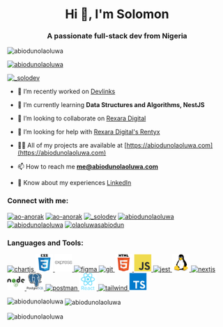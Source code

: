 <h1 align="center">Hi 👋, I'm Solomon</h1>
<h3 align="center">A passionate full-stack dev from Nigeria</h3>

<p align="left"> <img src="https://komarev.com/ghpvc/?username=abiodunolaoluwa&label=Profile%20views&color=0e75b6&style=flat" alt="abiodunolaoluwa" /> </p>

<p align="left"> <a href="https://github.com/ryo-ma/github-profile-trophy"><img src="https://github-profile-trophy.vercel.app/?username=abiodunolaoluwa" alt="abiodunolaoluwa" /></a> </p>

<p align="left"> <a href="https://twitter.com/_solodev" target="blank"><img src="https://img.shields.io/twitter/follow/_solodev?logo=twitter&style=for-the-badge" alt="_solodev" /></a> </p>

- 🔭 I’m recently worked on [Devlinks](https://aosdevlinks.vercel.app)

- 🌱 I’m currently learning **Data Structures and Algorithms, NestJS**

- 👯 I’m looking to collaborate on [Rexara Digital](https://rexara.digital)

- 🤝 I’m looking for help with [Rexara Digital's Rentyx](https://rexara.digital/rentyx)

- 👨‍💻 All of my projects are available at [https://abiodunolaoluwa.com](https://abiodunolaoluwa.com)

- 📫 How to reach me **me@abiodunolaoluwa.com**

- 📄 Know about my experiences [LinkedIn](https://linkedin.com/in/abiodunolaoluwa)

<h3 align="left">Connect with me:</h3>
<p align="left">
<a href="https://codepen.io/ao-anorak" target="blank"><img align="center" src="https://raw.githubusercontent.com/rahuldkjain/github-profile-readme-generator/master/src/images/icons/Social/codepen.svg" alt="ao-anorak" height="30" width="40" /></a>
<a href="https://dev.to/ao-anorak" target="blank"><img align="center" src="https://raw.githubusercontent.com/rahuldkjain/github-profile-readme-generator/master/src/images/icons/Social/devto.svg" alt="ao-anorak" height="30" width="40" /></a>
<a href="https://twitter.com/_solodev" target="blank"><img align="center" src="https://raw.githubusercontent.com/rahuldkjain/github-profile-readme-generator/master/src/images/icons/Social/twitter.svg" alt="_solodev" height="30" width="40" /></a>
<a href="https://linkedin.com/in/abiodunolaoluwa" target="blank"><img align="center" src="https://raw.githubusercontent.com/rahuldkjain/github-profile-readme-generator/master/src/images/icons/Social/linked-in-alt.svg" alt="abiodunolaoluwa" height="30" width="40" /></a>
<a href="https://codesandbox.com/abiodunolaoluwa" target="blank"><img align="center" src="https://raw.githubusercontent.com/rahuldkjain/github-profile-readme-generator/master/src/images/icons/Social/codesandbox.svg" alt="abiodunolaoluwa" height="30" width="40" /></a>
<a href="https://instagram.com/olaoluwasabiodun" target="blank"><img align="center" src="https://raw.githubusercontent.com/rahuldkjain/github-profile-readme-generator/master/src/images/icons/Social/instagram.svg" alt="olaoluwasabiodun" height="30" width="40" /></a>
</p>

<h3 align="left">Languages and Tools:</h3>
<p align="left"> <a href="https://www.chartjs.org" target="_blank" rel="noreferrer"> <img src="https://www.chartjs.org/media/logo-title.svg" alt="chartjs" width="40" height="40"/> </a> <a href="https://www.w3schools.com/css/" target="_blank" rel="noreferrer"> <img src="https://raw.githubusercontent.com/devicons/devicon/master/icons/css3/css3-original-wordmark.svg" alt="css3" width="40" height="40"/> </a> <a href="https://expressjs.com" target="_blank" rel="noreferrer"> <img src="https://raw.githubusercontent.com/devicons/devicon/master/icons/express/express-original-wordmark.svg" alt="express" width="40" height="40"/> </a> <a href="https://www.figma.com/" target="_blank" rel="noreferrer"> <img src="https://www.vectorlogo.zone/logos/figma/figma-icon.svg" alt="figma" width="40" height="40"/> </a> <a href="https://git-scm.com/" target="_blank" rel="noreferrer"> <img src="https://www.vectorlogo.zone/logos/git-scm/git-scm-icon.svg" alt="git" width="40" height="40"/> </a> <a href="https://www.w3.org/html/" target="_blank" rel="noreferrer"> <img src="https://raw.githubusercontent.com/devicons/devicon/master/icons/html5/html5-original-wordmark.svg" alt="html5" width="40" height="40"/> </a> <a href="https://developer.mozilla.org/en-US/docs/Web/JavaScript" target="_blank" rel="noreferrer"> <img src="https://raw.githubusercontent.com/devicons/devicon/master/icons/javascript/javascript-original.svg" alt="javascript" width="40" height="40"/> </a> <a href="https://jestjs.io" target="_blank" rel="noreferrer"> <img src="https://www.vectorlogo.zone/logos/jestjsio/jestjsio-icon.svg" alt="jest" width="40" height="40"/> </a> <a href="https://www.linux.org/" target="_blank" rel="noreferrer"> <img src="https://raw.githubusercontent.com/devicons/devicon/master/icons/linux/linux-original.svg" alt="linux" width="40" height="40"/> </a> <a href="https://nextjs.org/" target="_blank" rel="noreferrer"> <img src="https://cdn.worldvectorlogo.com/logos/nextjs-2.svg" alt="nextjs" width="40" height="40"/> </a> <a href="https://nodejs.org" target="_blank" rel="noreferrer"> <img src="https://raw.githubusercontent.com/devicons/devicon/master/icons/nodejs/nodejs-original-wordmark.svg" alt="nodejs" width="40" height="40"/> </a> <a href="https://www.postgresql.org" target="_blank" rel="noreferrer"> <img src="https://raw.githubusercontent.com/devicons/devicon/master/icons/postgresql/postgresql-original-wordmark.svg" alt="postgresql" width="40" height="40"/> </a> <a href="https://postman.com" target="_blank" rel="noreferrer"> <img src="https://www.vectorlogo.zone/logos/getpostman/getpostman-icon.svg" alt="postman" width="40" height="40"/> </a> <a href="https://reactjs.org/" target="_blank" rel="noreferrer"> <img src="https://raw.githubusercontent.com/devicons/devicon/master/icons/react/react-original-wordmark.svg" alt="react" width="40" height="40"/> </a> <a href="https://tailwindcss.com/" target="_blank" rel="noreferrer"> <img src="https://www.vectorlogo.zone/logos/tailwindcss/tailwindcss-icon.svg" alt="tailwind" width="40" height="40"/> </a> <a href="https://www.typescriptlang.org/" target="_blank" rel="noreferrer"> <img src="https://raw.githubusercontent.com/devicons/devicon/master/icons/typescript/typescript-original.svg" alt="typescript" width="40" height="40"/> </a> </p>

<p><img align="left" src="https://github-readme-stats.vercel.app/api/top-langs?username=abiodunolaoluwa&show_icons=true&locale=en&layout=compact" alt="abiodunolaoluwa" /></p>

<p>&nbsp;<img align="center" src="https://github-readme-stats.vercel.app/api?username=abiodunolaoluwa&show_icons=true&locale=en" alt="abiodunolaoluwa" /></p>

<p><img align="center" src="https://github-readme-streak-stats.herokuapp.com/?user=abiodunolaoluwa&" alt="abiodunolaoluwa" /></p>
